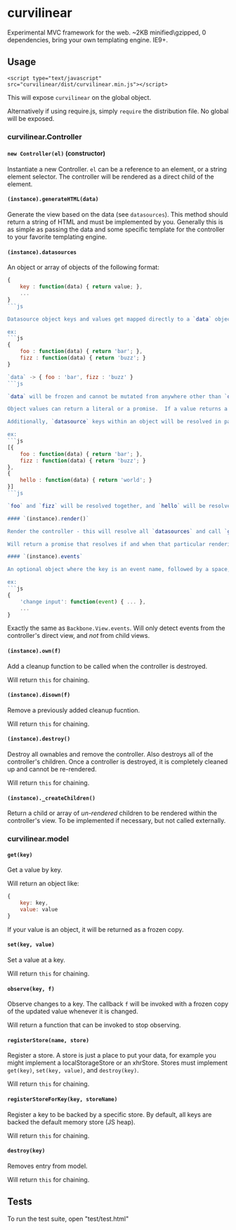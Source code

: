 # curvilinear
Experimental MVC framework for the web.  ~2KB minified\gzipped, 0 dependencies, bring your own templating engine.  IE9+.

## Usage

`<script type="text/javascript" src="curvilinear/dist/curvilinear.min.js"></script>`

This will expose `curvilinear` on the global object.

Alternatively if using require.js, simply `require` the distribution file.  No global will be exposed.

### curvilinear.Controller

#### `new Controller(el)` (constructor)

Instantiate a new Controller.  `el` can be a reference to an element, or a string element selector.  The controller will be rendered as a direct child of the element.

#### `(instance).generateHTML(data)`

Generate the view based on the data (see `datasources`).  This method should return a string of HTML and must be implemented by you.  Generally this is as simple as passing the data and some specific template for the controller to your favorite templating engine.

#### `(instance).datasources`

An object or array of objects of the following format:

```js
{
    key : function(data) { return value; },
    ...
}
```js

Datasource object keys and values get mapped directly to a `data` object that is passed to `generateHTML`.

ex:
```js
{
    foo : function(data) { return 'bar'; },
    fizz : function(data) { return 'buzz'; }
}

`data` -> { foo : 'bar', fizz : 'buzz' }
```js

`data` will be frozen and cannot be mutated from anywhere other than `datasources`.

Object values can return a literal or a promise.  If a value returns a call to `model.get`, the controller will automatically re-render itself is the value retrieved from `model` is updated.

Additionally, `datasource` keys within an object will be resolved in parallel, while objects within an array will be resolved in serial.

ex:
```js
[{
    foo : function(data) { return 'bar'; },
    fizz : function(data) { return 'buzz'; }
},
{
    hello : function(data) { return 'world'; }
}]
```js

`foo` and `fizz` will be resolved together, and `hello` will be resolved only once `foo` and `fizz` are.  In this way, asynchronous operations such as xhr calls can be grouped in parallel if they are not interdependent, or arranged in serial if they are.  `data` will contain intermediately resolved values along the way.

#### `(instance).render()`

Render the controller - this will resolve all `datasources` and call `generateHTML`.  Generally you only need to call this method once in order to kick things off - any data changes will automatically cause a re-render.  Re-renders are achieved via DOM diffing.  Calls to `render` will cancel any other pending `render` calls in order to prevent race conditions.

Will return a promise that resolves if and when that particular rendering call has completed.

#### `(instance).events`

An optional object where the key is an event name, followed by a space, followed by any number of element selectors, and the value is an event handler that will be invoked with the event.

ex:
```js
{
    'change input': function(event) { ... },
    ...
}
```

Exactly the same as `Backbone.View.events`.  Will only detect events from the controller's direct view, and *not* from child views.

#### `(instance).own(f)`

Add a cleanup function to be called when the controller is destroyed.

Will return `this` for chaining.

#### `(instance).disown(f)`

Remove a previously added cleanup fucntion.

Will return `this` for chaining.

#### `(instance).destroy()`

Destroy all ownables and remove the controller.  Also destroys all of the controller's children.  Once a controller is destroyed, it is completely cleaned up and cannot be re-rendered.

Will return `this` for chaining.

#### `(instance)._createChildren()`

Return a child or array of *un-rendered* children to be rendered within the controller's view.  To be implemented if necessary, but not called externally.

### curvilinear.model

#### `get(key)`

Get a value by key.

Will return an object like:

```js
{
    key: key,
    value: value
}
```

If your value is an object, it will be returned as a frozen copy.

#### `set(key, value)`

Set a value at a key.

Will return `this` for chaining.

#### `observe(key, f)`

Observe changes to a key.  The callback `f` will be invoked with a frozen copy of the updated value whenever it is changed.

Will return a function that can be invoked to stop observing.

#### `registerStore(name, store)`

Register a store.  A store is just a place to put your data, for example you might implement a localStorageStore or an xhrStore.  Stores must implement `get(key)`, `set(key, value)`, and `destroy(key)`.

Will return `this` for chaining.

#### `registerStoreForKey(key, storeName)`

Register a key to be backed by a specific store.  By default, all keys are backed the default memory store (JS heap).

Will return `this` for chaining.

#### `destroy(key)`

Removes entry from model.

Will return `this` for chaining.

## Tests

To run the test suite, open "test/test.html"
